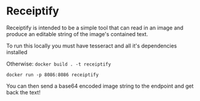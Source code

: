 # Receiptify

Receiptify is intended to be a simple tool that can read in an image and produce an editable string of the image's contained text. 

To run this locally you must have tesseract and all it's dependencies installed

Otherwise:
```docker build . -t receiptify```

```docker run -p 8086:8086 receiptify```

You can then send a base64 encoded image string to the endpoint and get back the text!

